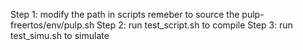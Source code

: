 Step 1:
modify the path in scripts
remeber to source the pulp-freertos/env/pulp.sh
Step 2:
run test_script.sh to compile
Step 3:
run test_simu.sh to simulate